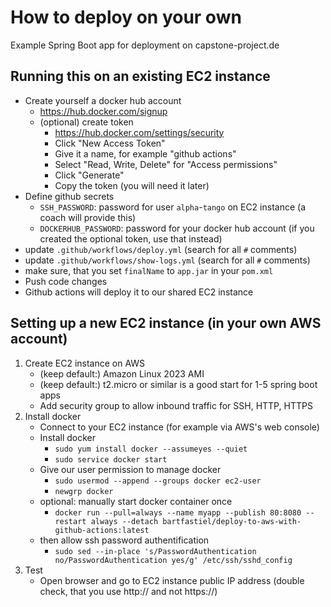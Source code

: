 # How to deploy on your own

Example Spring Boot app for deployment on capstone-project.de

## Running this on an existing EC2 instance

* Create yourself a docker hub account
  * https://hub.docker.com/signup
  * (optional) create token
    * https://hub.docker.com/settings/security
    * Click "New Access Token"
    * Give it a name, for example "github actions"
    * Select "Read, Write, Delete" for "Access permissions"
    * Click "Generate"
    * Copy the token (you will need it later)
* Define github secrets
  * `SSH_PASSWORD`: password for user `alpha`-`tango` on EC2 instance (a coach will provide this)
  * `DOCKERHUB_PASSWORD`: password for your docker hub account (if you created the optional token, use that instead)
* update `.github/workflows/deploy.yml` (search for all `#` comments)
* update `.github/workflows/show-logs.yml` (search for all `#` comments)
* make sure, that you set `finalName` to `app.jar` in your `pom.xml`
* Push code changes
* Github actions will deploy it to our shared EC2 instance

## Setting up a new EC2 instance (in your own AWS account)

1. Create EC2 instance on AWS
    * (keep default:) Amazon Linux 2023 AMI
    * (keep default:) t2.micro or similar is a good start for 1-5 spring boot apps
    * Add security group to allow inbound traffic for SSH, HTTP, HTTPS
2. Install docker
    * Connect to your EC2 instance (for example via AWS's web console)
    * Install docker
      * `sudo yum install docker --assumeyes --quiet`
      * `sudo service docker start`
    * Give our user permission to manage docker
      * `sudo usermod --append --groups docker ec2-user`
      * `newgrp docker`
    * optional: manually start docker container once
      * `docker run --pull=always --name myapp --publish 80:8080 --restart always --detach bartfastiel/deploy-to-aws-with-github-actions:latest`
    * then allow ssh password authentification
      * `sudo sed --in-place 's/PasswordAuthentication no/PasswordAuthentication yes/g' /etc/ssh/sshd_config`
3. Test
    * Open browser and go to EC2 instance public IP address (double check, that you use http:// and not https://)
